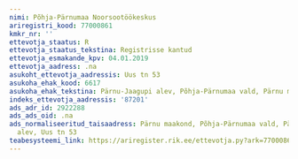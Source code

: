 ```yaml
---
nimi: Põhja-Pärnumaa Noorsootöökeskus
ariregistri_kood: 77000861
kmkr_nr: ''
ettevotja_staatus: R
ettevotja_staatus_tekstina: Registrisse kantud
ettevotja_esmakande_kpv: 04.01.2019
ettevotja_aadress: .na
asukoht_ettevotja_aadressis: Uus tn 53
asukoha_ehak_kood: 6617
asukoha_ehak_tekstina: Pärnu-Jaagupi alev, Põhja-Pärnumaa vald, Pärnu maakond
indeks_ettevotja_aadressis: '87201'
ads_adr_id: 2922288
ads_ads_oid: .na
ads_normaliseeritud_taisaadress: Pärnu maakond, Põhja-Pärnumaa vald, Pärnu-Jaagupi
  alev, Uus tn 53
teabesysteemi_link: https://ariregister.rik.ee/ettevotja.py?ark=77000861&ref=rekvisiidid
---
```

